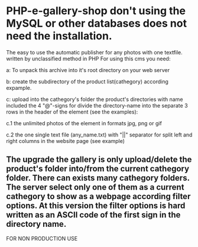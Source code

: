 # PHP-e-gallery-shop don't using the MySQL or other databases does not need the installation.
The easy to use the automatic publisher for any photos with one textfile. written by unclassified method in PHP
For using this cms you need:

a: To unpack this archive into it's root directory on your web server

b: create the subdirectory of the product list(cathegory) according expample. 

c: upload into the cathegory's folder the product's directories with name included the 4 "@"-signs for divide the directory-name into the separate 3 rows in the header of the element (see the examples): 

c.1 the unlimited photos of the element in formats jpg, png or gif

c.2 the one single text file (any_name.txt) with "||" separator for split left and right columns in the website page (see example) 

The upgrade the gallery is only upload/delete the product's folder into/from the current cathegory folder. There can exists many cathegory folders. The server select only one of them as a current cathegory to show as a webpage according filter options. At this version the filter options is hard written as an ASCII code of the first sign in the directory name.
-----------------------------------
FOR NON PRODUCTION USE
